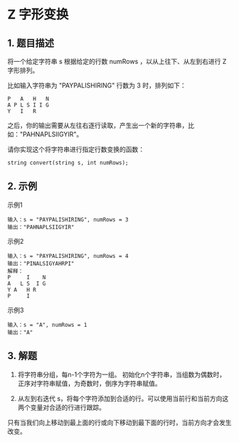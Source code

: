 # Z 字形变换

## 1. 题目描述
将一个给定字符串 s 根据给定的行数 numRows ，以从上往下、从左到右进行 Z 字形排列。

比如输入字符串为 "PAYPALISHIRING" 行数为 3 时，排列如下：
```
P   A   H   N
A P L S I I G
Y   I   R
```

之后，你的输出需要从左往右逐行读取，产生出一个新的字符串，比如："PAHNAPLSIIGYIR"。

请你实现这个将字符串进行指定行数变换的函数：
```
string convert(string s, int numRows);
```

## 2. 示例
示例1
```
输入：s = "PAYPALISHIRING", numRows = 3
输出："PAHNAPLSIIGYIR"
```

示例2
```
输入：s = "PAYPALISHIRING", numRows = 4
输出："PINALSIGYAHRPI"
解释：
P     I    N
A   L S  I G
Y A   H R
P     I
```

示例3
```
输入：s = "A", numRows = 1
输出："A"
```

## 3. 解题

1. 将字符串分组，每n-1个字符为一组。
初始化n个字符串，当组数为偶数时，正序对字符串赋值，为奇数时，倒序为字符串赋值。

2. 从左到右迭代 s，将每个字符添加到合适的行。可以使用当前行和当前方向这两个变量对合适的行进行跟踪。

只有当我们向上移动到最上面的行或向下移动到最下面的行时，当前方向才会发生改变。
